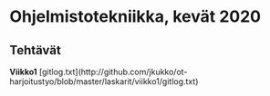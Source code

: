 <h1>Ohjelmistotekniikka, kevät 2020</h1>

<h2>Tehtävät</h2>
<Strong>Viikko1</Strong>
[gitlog.txt](http://github.com/jkukko/ot-harjoitustyo/blob/master/laskarit/viikko1/gitlog.txt)
